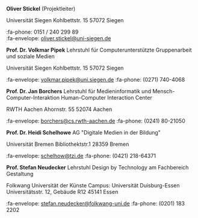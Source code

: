 **Oliver Stickel** (Projektleiter)

Universität Siegen
Kohlbettstr. 15
57072 Siegen

:fa-phone: 0151 / 240 299 89    
:fa-envelope: oliver.stickel@uni-siegen.de

**Prof. Dr. Volkmar Pipek**
Lehrstuhl für Computerunterstützte Gruppenarbeit und soziale Medien

Universität Siegen
Kohlbettstr. 15
57072 Siegen

:fa-envelope: volkmar.pipek@uni.siegen.de
:fa-phone: (0271) 740-4068

**Prof. Dr. Jan Borchers**
Lehrstuhl für Medieninformatik und Mensch-Computer-Interaktion
Human-Computer Interaction Center

RWTH Aachen
Ahornstr. 55
52074 Aachen

:fa-envelope: borchers@cs.rwth-aachen.de
:fa-phone: (0241) 80-21050

**Prof. Dr. Heidi Schelhowe**
AG "Digitale Medien in der Bildung"

Universität Bremen
Bibliothektstr.1
28359 Bremen

:fa-envelope: schelhow@tzi.de
:fa-phone: (0421) 218-64371

**Prof. Stefan Neudecker**
Lehrstuhl Design by Technology am
Fachbereich Gestaltung

Folkwang Universität der Künste
Campus: Universität Duisburg-Essen
Universitätsstr. 12, Gebäude R12
45141 Essen

:fa-envelope: stefan.neudecker@folkwang-uni.de
:fa-phone: (0201) 183 2202
